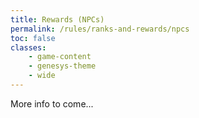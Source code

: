 ```yaml
---
title: Rewards (NPCs)
permalink: /rules/ranks-and-rewards/npcs
toc: false
classes:
    - game-content
    - genesys-theme
    - wide
---
```


More info to come...